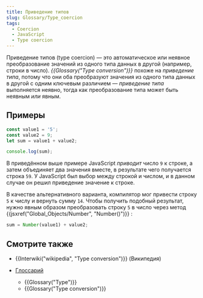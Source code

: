 ```yaml
---
title: Приведение типов
slug: Glossary/Type_coercion
tags:
  - Coercion
  - JavaScript
  - Type coercion
---
```

Приведение типов (type coercion) — это автоматическое или неявное преобразование значений из одного типа данных в другой (например, строки в число). _{{Glossary("Type conversion")}}_ похоже на _приведение типа_, потому что они оба преобразуют значения из одного типа данных в другой с одним ключевым различием — _приведение типа_ выполняется неявно, тогда как преобразование типа может быть неявным _или_ явным.

## Примеры

```js
const value1 = '5';
const value2 = 9;
let sum = value1 + value2;

console.log(sum);
```

В приведённом выше примере JavaScript _приводит_ число `9` к строке, а затем объединяет два значения вместе, в результате чего получается строка `59`. У JavaScript был выбор между строкой и числом, и в данном случае он решил приведение значение к строке.

В качестве альтернативного варианта, компилятор мог привести строку `5` к числу и вернуть сумму `14`. Чтобы получить подобный результат, нужно явным образом преобразовать строку `5` в число через метод {{jsxref("Global_Objects/Number", "Number()")}} :

```js
sum = Number(value1) + value2;
```

## Смотрите также

- {{Interwiki("wikipedia", "Type conversion")}} (Википедия)
- [Глоссарий](/ru/docs/Glossary)

  - {{Glossary("Type")}}
  - {{Glossary("Type conversion")}}
